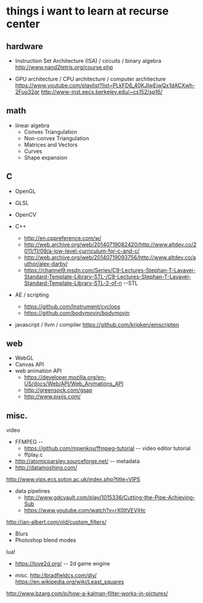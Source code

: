 # things i want to learn at recurse center

hardware
-----
- Instruction Set Architecture (ISA) / circuits / binary algebra
http://www.nand2tetris.org/course.php

- GPU architecture / CPU architecture / computer architecture
https://www.youtube.com/playlist?list=PLkFD6_40KJIwEiwQx1dACXwh-2Fuo32qr
http://www-inst.eecs.berkeley.edu/~cs152/sp16/

math
-----
- linear algebra
  - Convex Triangulation
  - Non-convex Triangulation 
  - Matrices and Vectors
  - Curves
  - Shape expansion

C
-----
- OpenGL
- GLSL
- OpenCV
- C++
  - http://en.cppreference.com/w/
  - http://web.archive.org/web/20140719082420/http://www.altdev.co/2011/11/09/a-low-level-curriculum-for-c-and-c/
  - http://web.archive.org/web/20140719093756/http://www.altdev.co/author/alex-darby/
  - https://channel9.msdn.com/Series/C9-Lectures-Stephan-T-Lavavej-Standard-Template-Library-STL-/C9-Lectures-Stephan-T-Lavavej-Standard-Template-Library-STL-2-of-n --STL

- AE / scripting
  - https://github.com/Instrument/cyclops
  - https://github.com/bodymovin/bodymovin

- javascript / llvm / compiler
https://github.com/kripken/emscripten

web
----
- WebGL
- Canvas API
- web animation API
  - https://developer.mozilla.org/en-US/docs/Web/API/Web_Animations_API
  - http://greensock.com/gsap
  - http://www.pixijs.com/

misc.
----

video
  - FFMPEG -- 
    - https://github.com/mpenkov/ffmpeg-tutorial -- video editor tutorial
    - ffplay.c
  - http://atomicparsley.sourceforge.net/ -- metadata
  - http://datamoshing.com/
  
http://www.vips.ecs.soton.ac.uk/index.php?title=VIPS

- data pipelines
  - http://www.gdcvault.com/play/1015336/Cutting-the-Pipe-Achieving-Sub
  - https://www.youtube.com/watch?v=rX0ItVEVjHc

http://ian-albert.com/old/custom_filters/
  - Blurs
  - Photoshop blend modes
  
lua!
  - https://love2d.org/ -- 2d game engine

- misc.
http://bradfieldcs.com/diy/
https://en.wikipedia.org/wiki/Least_squares

http://www.bzarg.com/p/how-a-kalman-filter-works-in-pictures/
